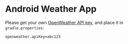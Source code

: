 # Android Weather App

Please get your own [OpenWeather API key](https://openweathermap.org/), and place it in `gradle.properties`:
```
openweather.apiKey=abc123
```
